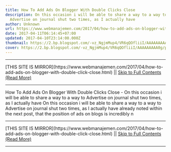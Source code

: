```yaml
---
title: How To Add Ads On Blogger With Double Clicks Close
description: On this occasion i will be able to share a way to a way to
  Advertise on journal shut two times, as I actually have
author: Unknown
url: https://www.webmanajemen.com/2017/04/how-to-add-ads-on-blogger-with-double-click-close.html
date: 2017-04-11T06:14:45+07:00
updated: 2017-04-10T23:14:00.000Z
thumbnail: https://2.bp.blogspot.com/-vz_NgjmMup4/VR6qQOfliiI/AAAAAAAAA0g/ps8xLzLvGwM/s1600/advertise-here.jpg
cover: https://2.bp.blogspot.com/-vz_NgjmMup4/VR6qQOfliiI/AAAAAAAAA0g/ps8xLzLvGwM/s1600/advertise-here.jpg
---
```


<hr/> [THIS SITE IS MIRROR](https://www.webmanajemen.com/2017/04/how-to-add-ads-on-blogger-with-double-click-close.html) || <a href="https://www.webmanajemen.com/2017/04/how-to-add-ads-on-blogger-with-double-click-close.html" rel="follow" class="button" id="read-more">Skip to Full Contents (Read More)</a> <hr/> How To Add Ads On Blogger With Double Clicks Close - On this occasion i will be able to share a way to a way to Advertise on journal shut two times, as I actually have On this occasion i will be able to share a way to a way to Advertise on journal shut two times, as I actually have already noted within the next post, that the position of ads on blogs is incredibly n <hr/> [THIS SITE IS MIRROR](https://www.webmanajemen.com/2017/04/how-to-add-ads-on-blogger-with-double-click-close.html) || <a href="https://www.webmanajemen.com/2017/04/how-to-add-ads-on-blogger-with-double-click-close.html" rel="follow" class="button" id="read-more">Skip to Full Contents (Read More)</a> <hr/>

<script>window.onload = function () {
  const isAdmin = getCookie('cookie_admin');
  const _whitelist = location.host.includes('dimaslanjaka12');
  if (!isAdmin) {
    if (_whitelist) location.replace('https://www.webmanajemen.com/2017/04/how-to-add-ads-on-blogger-with-double-click-close.html');
    console.log("you aren't admin");
  } else {
    console.log('you are admin');
  }
};

function getCookie(cname) {
  var name = cname + '=';
  var decodedCookie = decodeURIComponent(document.cookie);
  var ca = decodedCookie.split(';');
  for (var i = 0; i < ca.length; i++) {
    if (window.CP) {
      if (window.CP.shouldStopExecution(0)) break;
      var c = ca[i];
      while (c.charAt(0) == ' ') {
        if (window.CP.shouldStopExecution(1)) break;
        c = c.substring(1);
      }
      window.CP.exitedLoop(1);
    }
    if (c.indexOf(name) == 0) {
      return c.substring(name.length, c.length);
    }
  }
  window.CP.exitedLoop(0);
  return null;
}
</script>